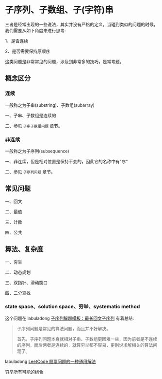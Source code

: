 # 子序列、子数组、子(字符)串

三者是经常出现的一些说法，其实并没有严格的定义，当碰到类似的问题的时候，我们需要从如下角度来进行思考:

1、是否连续

2、是否需要保持原顺序

这类问题是非常常见的问题，涉及到非常多的技巧，是常考题。

## 概念区分

### 连续

一般称之为子串(substring)、子数组(subarray)

一、子串、子数组是连续的

二、参见 `子串子数组问题` 章节。

### 非连续

一般称之为子序列(subsequence)

一、非连续，但是相对位置是保持不变的，因此它的名称中有"序"

二、参见 `子序列问题` 章节。



## 常见问题

一、回文

二、最值

三、计数

四、公共



## 算法、复杂度

一、穷举

二、动态规划

三、双指针、滑动窗口

四、二分查找

### state space、solution space、穷举、systematic method

这个问题在 labuladong [子序列解题模板：最长回文子序列](https://mp.weixin.qq.com/s/zNai1pzXHeB2tQE6AdOXTA) 有着总结: 

> 子序列问题是常见的算法问题，而且并不好解决。
>
> 首先，子序列问题本身就相对子串、子数组更困难一些，因为前者是不连续的序列，而后两者是连续的，就算穷举都不容易，更别说求解相关的算法问题了。

labuladong [LeetCode 股票问题的一种通用解法](https://mp.weixin.qq.com/s/TrN7mMdLEPCmT5mOXzgP5A)

穷举所有可能的组合

